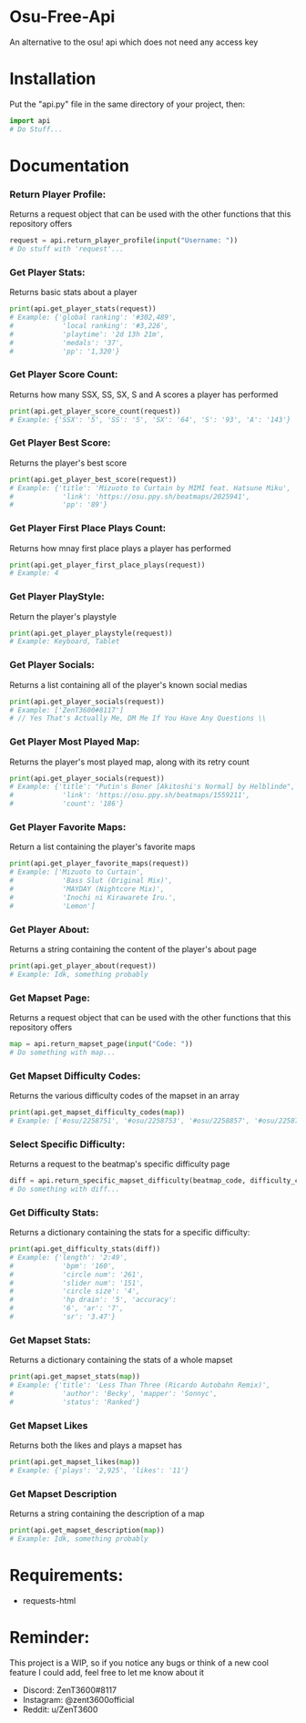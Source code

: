 # Osu-Free-Api
An alternative to the osu! api which does not need any access key



# Installation
Put the "api.py" file in the same directory of your project, then:
```python
import api
# Do Stuff...
```



# Documentation
### Return Player Profile:
Returns a request object that can be used with the other functions that this repository offers
```python
request = api.return_player_profile(input("Username: "))
# Do stuff with 'request'...
```

### Get Player Stats:
Returns basic stats about a player
```python
print(api.get_player_stats(request))
# Example: {'global ranking': '#302,489',
#            'local ranking': '#3,226',
#            'playtime': '2d 13h 21m',
#            'medals': '37',
#            'pp': '1,320'}
```

### Get Player Score Count:
Returns how many SSX, SS, SX, S and A scores a player has performed
```python
print(api.get_player_score_count(request))
# Example: {'SSX': '5', 'SS': '5', 'SX': '64', 'S': '93', 'A': '143'}
```

### Get Player Best Score:
Returns the player's best score
```python
print(api.get_player_best_score(request))
# Example: {'title': 'Mizuoto to Curtain by MIMI feat. Hatsune Miku',
#            'link': 'https://osu.ppy.sh/beatmaps/2025941',
#            'pp': '89'}
```

### Get Player First Place Plays Count:
Returns how mnay first place plays a player has performed
```python
print(api.get_player_first_place_plays(request))
# Example: 4
```

### Get Player PlayStyle:
Return the player's playstyle
```python
print(api.get_player_playstyle(request))
# Example: Keyboard, Tablet
```

### Get Player Socials:
Returns a list containing all of the player's known social medias
```python
print(api.get_player_socials(request))
# Example: ['ZenT3600#8117']
# // Yes That's Actually Me, DM Me If You Have Any Questions \\
```

### Get Player Most Played Map:
Returns the player's most played map, along with its retry count
```python
print(api.get_player_socials(request))
# Example: {'title': "Putin's Boner [Akitoshi's Normal] by Helblinde",
#            'link': 'https://osu.ppy.sh/beatmaps/1559211',
#            'count': '186'}
```

### Get Player Favorite Maps:
Return a list containing the player's favorite maps
```python
print(api.get_player_favorite_maps(request))
# Example: ['Mizuoto to Curtain',
#            'Bass Slut (Original Mix)',
#            'MAYDAY (Nightcore Mix)',
#            'Inochi ni Kirawarete Iru.',
#            'Lemon']
```

### Get Player About:
Returns a string containing the content of the player's about page
```python
print(api.get_player_about(request))
# Example: Idk, something probably
```

### Get Mapset Page:
Returns a request object that can be used with the other functions that this repository offers
```python
map = api.return_mapset_page(input("Code: "))
# Do something with map...
```

### Get Mapset Difficulty Codes:
Returns the various difficulty codes of the mapset in an array
```python
print(api.get_mapset_difficulty_codes(map))
# Example: ['#osu/2258751', '#osu/2258753', '#osu/2258857', '#osu/2258752', '#osu/2256655']
```

### Select Specific Difficulty:
Returns a request to the beatmap's specific difficulty page
```python
diff = api.return_specific_mapset_difficulty(beatmap_code, difficulty_code)
# Do something with diff...
```

### Get Difficulty Stats:
Returns a dictionary containing the stats for a specific difficulty:
```python
print(api.get_difficulty_stats(diff))
# Example: {'length': '2:49',
#            'bpm': '160',
#            'circle num': '261',
#            'slider num': '151',
#            'circle size': '4',
#            'hp drain': '5', 'accuracy':
#            '6', 'ar': '7',
#            'sr': '3.47'}
```

### Get Mapset Stats:
Returns a dictionary containing the stats of a whole mapset
```python
print(api.get_mapset_stats(map))
# Example: {'title': 'Less Than Three (Ricardo Autobahn Remix)',
#            'author': 'Becky', 'mapper': 'Sonnyc',
#            'status': 'Ranked'}
```

### Get Mapset Likes
Returns both the likes and plays a mapset has
```python
print(api.get_mapset_likes(map))
# Example: {'plays': '2,925', 'likes': '11'}
```

### Get Mapset Description
Returns a string containing the description of a map
```python
print(api.get_mapset_description(map))
# Example: Idk, something probably
```


# Requirements:
* requests-html



# Reminder:
This project is a WIP, so if you notice any bugs or think of a new cool feature I could add,
feel free to let me know about it
* Discord: ZenT3600#8117
* Instagram: @zent3600official
* Reddit: u/ZenT3600

